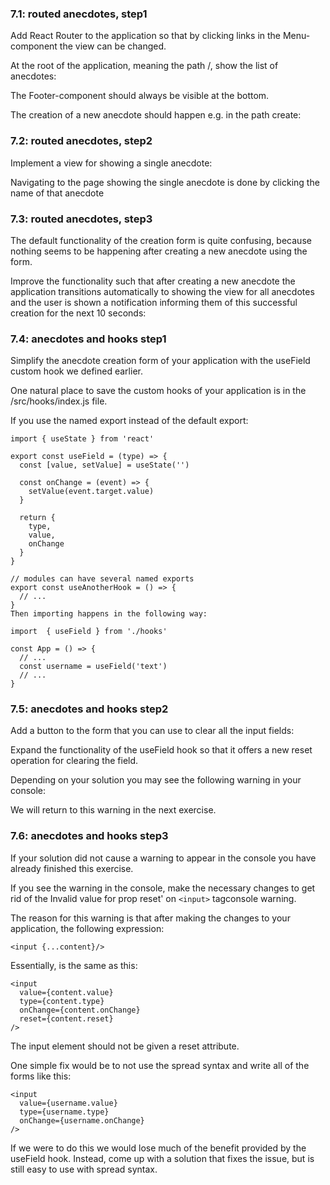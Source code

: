 ### 7.1: routed anecdotes, step1

Add React Router to the application so that by clicking links in the Menu-component the view can be changed.

At the root of the application, meaning the path /, show the list of anecdotes:

The Footer-component should always be visible at the bottom.

The creation of a new anecdote should happen e.g. in the path create:

### 7.2: routed anecdotes, step2

Implement a view for showing a single anecdote:

Navigating to the page showing the single anecdote is done by clicking the name of that anecdote

### 7.3: routed anecdotes, step3

The default functionality of the creation form is quite confusing, because nothing seems to be happening after creating a new anecdote using the form.

Improve the functionality such that after creating a new anecdote the application transitions automatically to showing the view for all anecdotes and the user is shown a notification informing them of this successful creation for the next 10 seconds:

### 7.4: anecdotes and hooks step1

Simplify the anecdote creation form of your application with the useField custom hook we defined earlier.

One natural place to save the custom hooks of your application is in the /src/hooks/index.js file.

If you use the named export instead of the default export:

```
import { useState } from 'react'

export const useField = (type) => {
  const [value, setValue] = useState('')

  const onChange = (event) => {
    setValue(event.target.value)
  }

  return {
    type,
    value,
    onChange
  }
}

// modules can have several named exports
export const useAnotherHook = () => {
  // ...
}
Then importing happens in the following way:

import  { useField } from './hooks'

const App = () => {
  // ...
  const username = useField('text')
  // ...
}
```

### 7.5: anecdotes and hooks step2

Add a button to the form that you can use to clear all the input fields:

Expand the functionality of the useField hook so that it offers a new reset operation for clearing the field.

Depending on your solution you may see the following warning in your console:

We will return to this warning in the next exercise.

### 7.6: anecdotes and hooks step3

If your solution did not cause a warning to appear in the console you have already finished this exercise.

If you see the warning in the console, make the necessary changes to get rid of the Invalid value for prop reset' on `<input>` tagconsole warning.

The reason for this warning is that after making the changes to your application, the following expression:

```
<input {...content}/>
```

Essentially, is the same as this:

```
<input
  value={content.value}
  type={content.type}
  onChange={content.onChange}
  reset={content.reset}
/>
```

The input element should not be given a reset attribute.

One simple fix would be to not use the spread syntax and write all of the forms like this:

```
<input
  value={username.value}
  type={username.type}
  onChange={username.onChange}
/>
```

If we were to do this we would lose much of the benefit provided by the useField hook. Instead, come up with a solution that fixes the issue, but is still easy to use with spread syntax.
